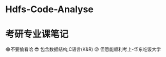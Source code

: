 # Hdfs-Code-Analyse
# 考研专业课笔记 
:joy:不要偷看哈
:sunglasses: 包含数据结构,C语言(K&R)
:stuck_out_tongue: 但愿能顺利考上-华东吃饭大学
    
